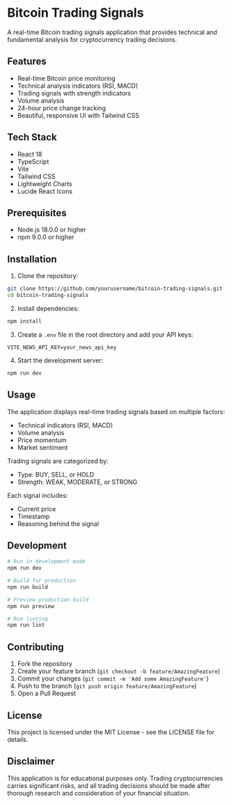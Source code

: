 # Bitcoin Trading Signals

A real-time Bitcoin trading signals application that provides technical and fundamental analysis for cryptocurrency trading decisions.

## Features

- Real-time Bitcoin price monitoring
- Technical analysis indicators (RSI, MACD)
- Trading signals with strength indicators
- Volume analysis
- 24-hour price change tracking
- Beautiful, responsive UI with Tailwind CSS

## Tech Stack

- React 18
- TypeScript
- Vite
- Tailwind CSS
- Lightweight Charts
- Lucide React Icons

## Prerequisites

- Node.js 18.0.0 or higher
- npm 9.0.0 or higher

## Installation

1. Clone the repository:
```bash
git clone https://github.com/yourusername/bitcoin-trading-signals.git
cd bitcoin-trading-signals
```

2. Install dependencies:
```bash
npm install
```

3. Create a `.env` file in the root directory and add your API keys:
```env
VITE_NEWS_API_KEY=your_news_api_key
```

4. Start the development server:
```bash
npm run dev
```

## Usage

The application displays real-time trading signals based on multiple factors:

- Technical indicators (RSI, MACD)
- Volume analysis
- Price momentum
- Market sentiment

Trading signals are categorized by:
- Type: BUY, SELL, or HOLD
- Strength: WEAK, MODERATE, or STRONG

Each signal includes:
- Current price
- Timestamp
- Reasoning behind the signal

## Development

```bash
# Run in development mode
npm run dev

# Build for production
npm run build

# Preview production build
npm run preview

# Run linting
npm run lint
```

## Contributing

1. Fork the repository
2. Create your feature branch (`git checkout -b feature/AmazingFeature`)
3. Commit your changes (`git commit -m 'Add some AmazingFeature'`)
4. Push to the branch (`git push origin feature/AmazingFeature`)
5. Open a Pull Request

## License

This project is licensed under the MIT License - see the LICENSE file for details.

## Disclaimer

This application is for educational purposes only. Trading cryptocurrencies carries significant risks, and all trading decisions should be made after thorough research and consideration of your financial situation.